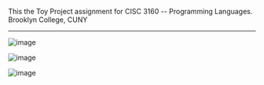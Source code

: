 This the Toy Project assignment for CISC 3160 -- Programming Languages.
Brooklyn College, CUNY

-------------------------------------------------------------------------

![image](https://github.com/danace38/CISC3160---Toy-Program/assets/94500841/f4065107-90d5-466c-89ba-19335d658d10)

![image](https://github.com/danace38/CISC3160---Toy-Program/assets/94500841/642f7f6c-f3fe-4067-9f19-76c02bd1ef57)

![image](https://github.com/danace38/CISC3160---Toy-Program/assets/94500841/205a0eb6-3de8-4b96-9981-5750078bda9e)




